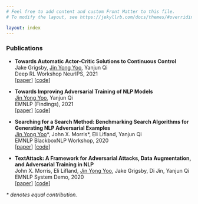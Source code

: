 ```yaml
---
# Feel free to add content and custom Front Matter to this file.
# To modify the layout, see https://jekyllrb.com/docs/themes/#overriding-theme-defaults

layout: index
---
```


<h3>
Publications
</h3>
<ul class="list-group">
    <li class="list-group-item">
        <p style="margin-bottom:0.5rem;">
            <b>Towards Automatic Actor-Critic Solutions to Continuous Control</b><br>
            Jake Grigsby, <u>Jin Yong Yoo</u>, Yanjun Qi<br>
            Deep RL Workshop NeurIPS, 2021<br>
            [<a href="https://arxiv.org/abs/2106.08918">paper</a>]
            [<a href="https://github.com/jakegrigsby/deep_control">code</a>]
        </p>
    </li>
    <li class="list-group-item">
        <p style="margin-bottom:0.5rem;">
            <b>Towards Improving Adversarial Training of NLP Models</b><br>
            <u>Jin Yong Yoo</u>, Yanjun Qi<br>
            EMNLP (Findings), 2021<br>
            [<a href="https://arxiv.org/abs/2109.00544">paper</a>]
            [<a href="https://github.com/QData/TextAttack-A2T">code</a>]
        </p>
    </li>
    <li class="list-group-item">
        <p style="margin-bottom:0.5rem;">
            <b>Searching for a Search Method: Benchmarking Search Algorithms for Generating NLP Adversarial Examples</b><br>
            <u>Jin Yong Yoo</u>*, John X. Morris*, Eli Lifland, Yanjun Qi<br>
            EMNLP BlackboxNLP Workshop, 2020<br>
            [<a href="https://arxiv.org/abs/2009.06368">paper</a>]
            [<a href="https://github.com/QData/TextAttack-Search-Benchmark">code</a>]
        </p>
    </li>
    <li class="list-group-item">
        <p style="margin-bottom:0.5rem;">
            <b>TextAttack: A Framework for Adversarial Attacks, Data Augmentation, and Adversarial Training in NLP</b><br>
            John X. Morris, Eli Lifland, <u>Jin Yong Yoo</u>, Jake Grigsby, Di Jin, Yanjun Qi<br>
            EMNLP System Demo, 2020<br>
            [<a href="https://arxiv.org/abs/2005.05909">paper</a>]
            [<a href="https://github.com/QData/TextAttack">code</a>]
        </p>
    </li>
</ul>

<i>* denotes equal contribution.</i>

<!-- <h3>
Preprints
</h3> -->

<!-- <i>* denotes equal contribution.</i> -->